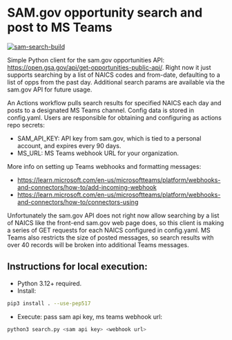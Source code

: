 # SAM.gov opportunity search and post to MS Teams
[![sam-search-build](https://github.com/MindPetalSoftwareSolutions/sam-search/actions/workflows/sam-search-build.yaml/badge.svg)](https://github.com/MindPetalSoftwareSolutions/sam-search/actions/workflows/sam-search-build.yaml)

Simple Python client for the sam.gov opportunities API: https://open.gsa.gov/api/get-opportunities-public-api/. Right now it just supports searching by a list of NAICS codes and from-date, defaulting to a list of opps from the past day. Additional search params are available via the sam.gov API for future usage.

An Actions workflow pulls search results for specified NAICS each day and posts to a designated MS Teams channel. Config data is stored in config.yaml. Users are responsible for obtaining and configuring as actions repo secrets:
- SAM_API_KEY: API key from sam.gov, which is tied to a personal account, and expires every 90 days.
- MS_URL: MS Teams webhook URL for your organization.

More info on setting up Teams webhooks and formatting messages:
- https://learn.microsoft.com/en-us/microsoftteams/platform/webhooks-and-connectors/how-to/add-incoming-webhook
- https://learn.microsoft.com/en-us/microsoftteams/platform/webhooks-and-connectors/how-to/connectors-using

Unfortunately the sam.gov API does not right now allow searching by a list of NAICS like the front-end sam.gov web page does, so this client is making a series of GET requests for each NAICS configured in config.yaml. MS Teams also restricts the size of posted messages, so search results with over 40 records will be broken into additional Teams messages.

## Instructions for local execution:

- Python 3.12+ required.
- Install:

```sh
pip3 install . --use-pep517
```

- Execute: pass sam api key, ms teams webhook url:

```sh
python3 search.py <sam api key> <webhook url>
```
